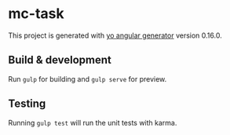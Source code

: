 # mc-task

This project is generated with [yo angular generator](https://github.com/yeoman/generator-angular)
version 0.16.0.

## Build & development

Run `gulp` for building and `gulp serve` for preview.

## Testing

Running `gulp test` will run the unit tests with karma.
